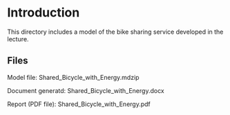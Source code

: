 # Introduction
This directory includes a model of the bike sharing service developed in the lecture.

## Files
Model file: Shared_Bicycle_with_Energy.mdzip

Document generatd: Shared_Bicycle_with_Energy.docx

Report (PDF file): Shared_Bicycle_with_Energy.pdf

